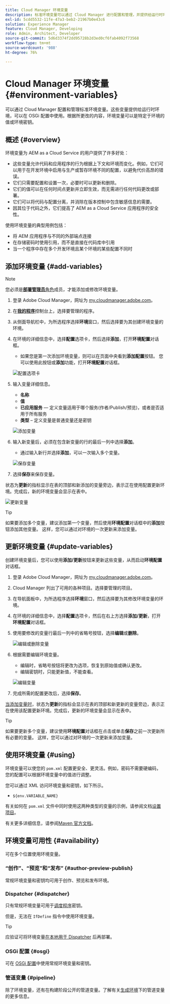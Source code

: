 ```yaml
---
title: Cloud Manager 环境变量
description: 标准环境变量可以通过 Cloud Manager 进行配置和管理，并提供给运行时环境，以便在 OSGi 配置中使用。
exl-id: 5cdd5532-11fe-47a3-beb2-21967b0e43c6
solution: Experience Manager
feature: Cloud Manager, Developing
role: Admin, Architect, Developer
source-git-commit: 5d6d3374f2dd95728b2d3ed0cf6fab4092f73568
workflow-type: tm+mt
source-wordcount: '988'
ht-degree: 76%

---
```



# Cloud Manager 环境变量 {#environment-variables}

可以通过 Cloud Manager 配置和管理标准环境变量。这些变量提供给运行时环境，可以在 OSGi 配置中使用。根据所更改的内容，环境变量可以是特定于环境的值或环境密钥。

## 概述 {#overview}

环境变量为 AEM as a Cloud Service 的用户提供了许多好处：

* 这些变量允许代码和应用程序的行为根据上下文和环境而变化。例如，它们可以用于在开发环境中启用与生产或暂存环境不同的配置，以避免代价高昂的错误。
* 它们只需要配置和设置一次，必要时可以更新和删除。
* 它们的值可以在任何时间点更新并立即生效，而无需进行任何代码更改或部署。
* 它们可以将代码与配置分离，并消除在版本控制中包含敏感信息的需要。
* 因其位于代码之外，它们提高了 AEM as a Cloud Service 应用程序的安全性。

使用环境变量的典型用例包括：

* 将 AEM 应用程序与不同的外部端点连接
* 在存储密码时使用引用，而不是直接在代码库中引用
* 当一个程序中存在多个开发环境且某个环境的某些配置不同时

## 添加环境变量 {#add-variables}

>[!NOTE]
>
>您必须是&#x200B;[**部署管理员**&#x200B;角色](/help/onboarding/cloud-manager-introduction.md#role-based-premissions)成员，才能添加或修改环境变量。

1. 登录 Adobe Cloud Manager，网址为 [my.cloudmanager.adobe.com](https://my.cloudmanager.adobe.com/)。
1. 在&#x200B;**[我的程序](/help/implementing/cloud-manager/navigation.md#my-programs)**&#x200B;控制台上，选择要管理的程序。
1. 从侧面导航栏中，为所选程序选择&#x200B;**环境**&#x200B;窗口，然后选择要为其创建环境变量的环境。
1. 在环境的详细信息中，选择&#x200B;**配置**&#x200B;选项卡，然后选择&#x200B;**添加**，打开&#x200B;**环境配置**&#x200B;对话框。
   * 如果您是第一次添加环境变量，则可以在页面中央看到&#x200B;**添加配置**&#x200B;按钮。 您可以使用此按钮或&#x200B;**添加**&#x200B;功能，打开&#x200B;**环境配置**&#x200B;对话框。

   ![配置选项卡](assets/configuration-tab.png)

1. 输入变量详细信息。
   * **名称**
   * **值**
   * **已应用服务** — 定义变量适用于哪个服务(作者/Publish/预览)，或者是否适用于所有服务
   * **类型** – 定义变量是普通变量还是密钥

   ![添加变量](assets/add-variable.png)

1. 输入新变量后，必须在包含新变量的行的最后一列中选择&#x200B;**添加**。
   * 通过输入新行并选择&#x200B;**添加**，可以一次输入多个变量。

   ![保存变量](assets/save-variables.png)

1. 选择&#x200B;**保存**&#x200B;来保存变量。

状态为&#x200B;**更新**&#x200B;的指标显示在表的顶部和新添加的变量旁边，表示正在使用配置更新环境。完成后，新的环境变量会显示在表中。

![更新变量](assets/updating-variables.png)

>[!TIP]
>
>如果要添加多个变量，建议添加第一个变量，然后使用&#x200B;**环境配置**&#x200B;对话框中的&#x200B;**添加**&#x200B;按钮添加其他变量。 这样，您可以通过对环境的一次更新来添加变量。

## 更新环境变量 {#update-variables}

创建环境变量后，您可以使用&#x200B;**添加/更新**&#x200B;按钮来更新这些变量，从而启动&#x200B;**环境配置**&#x200B;对话框。

1. 登录 Adobe Cloud Manager，网址为 [my.cloudmanager.adobe.com](https://my.cloudmanager.adobe.com/)。
1. Cloud Manager 列出了可用的各种项目。选择要管理的项目。
1. 在导航面板中，为所选程序选择&#x200B;**环境**&#x200B;窗口，然后选择要为其修改环境变量的环境。
1. 在环境的详细信息中，选择&#x200B;**配置**&#x200B;选项卡，然后在右上方选择&#x200B;**添加/更新**，打开&#x200B;**环境配置**&#x200B;对话框。
1. 使用要修改的变量行最后一列中的省略号按钮，选择&#x200B;**编辑**&#x200B;或&#x200B;**删除**。

   ![编辑或删除变量](assets/edit-delete-variable.png)

1. 根据需要编辑环境变量。
   * 编辑时，省略号按钮将更改为选项，恢复到原始值或确认更改。
   * 编辑密钥时，只能更新值，不能查看。

   ![编辑变量](assets/edit-variable.png)

1. 完成所需的配置更改后，选择&#x200B;**保存**。

[当添加变量时](#add-variables)，状态为&#x200B;**更新**&#x200B;的指标会显示在表的顶部和新更新的变量旁边，表示正在使用该配置更新环境。完成后，更新的环境变量会显示在表中。

>[!TIP]
>
>如果要更新多个变量，建议使用&#x200B;**环境配置**&#x200B;对话框在点击或单击&#x200B;**保存**&#x200B;之前一次更新所有必要的变量。 这样，您可以通过对环境的一次更新来添加变量。

## 使用环境变量 {#using}

环境变量可以使您的 `pom.xml` 配置更安全、更灵活。例如，密码不需要硬编码，您的配置可以根据环境变量中的值进行调整。

您可以通过 XML 访问环境变量和密钥，如下所示。

* `${env.VARIABLE_NAME}`

有关如何在 `pom.xml` 文件中同时使用这两种类型的变量的示例，请参阅文档[设置项目](/help/implementing/cloud-manager/getting-access-to-aem-in-cloud/setting-up-project.md#password-protected-maven-repository-support-password-protected-maven-repositories)。

有关更多详细信息，请参阅[Maven 官方文档](https://maven.apache.org/settings.html#quick-overview)。

## 环境变量可用性 {#availability}

可在多个位置使用环境变量。

### “创作”、“预览”和“发布” {#author-preview-publish}

常规环境变量和密钥均可用于创作、预览和发布环境。

### Dispatcher {#dispatcher}

只有常规环境变量可用于[调度程序](https://experienceleague.adobe.com/docs/experience-manager-dispatcher/using/dispatcher.html)密钥。

但是，无法在 `IfDefine` 指令中使用环境变量。

>[!TIP]
>
>应验证可将环境变量[在本地用于 Dispatcher](https://experienceleague.adobe.com/docs/experience-manager-learn/cloud-service/local-development-environment-set-up/dispatcher-tools.html) 后再部署。

### OSGi 配置 {#osgi}

可在 [OSGi 配置](/help/implementing/deploying/configuring-osgi.md)中使用常规环境变量和密钥。

### 管道变量 {#pipeline}

除了环境变量，还有在构建阶段公开的管道变量。了解有关[生成环境](/help/implementing/cloud-manager/getting-access-to-aem-in-cloud/build-environment-details.md#pipeline-variables)下的管道变量的更多信息。

